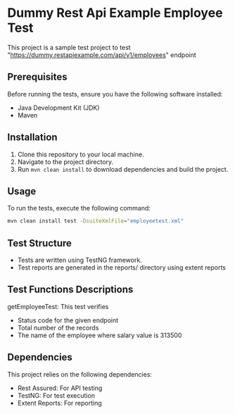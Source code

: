 # Dummy Rest Api Example Employee Test

This project is a sample test project to test "https://dummy.restapiexample.com/api/v1/employees" endpoint

## Prerequisites

Before running the tests, ensure you have the following software installed:

- Java Development Kit (JDK)
- Maven

## Installation

1. Clone this repository to your local machine.
2. Navigate to the project directory.
3. Run `mvn clean install` to download dependencies and build the project.

## Usage

To run the tests, execute the following command:

```bash
mvn clean install test -DsuiteXmlFile="employeetest.xml"
```
## Test Structure
- Tests are written using TestNG framework.
- Test reports are generated in the reports/ directory using extent reports

## Test Functions Descriptions
getEmployeeTest: This test verifies
- Status code for the given endpoint
- Total number of the records
- The name of the employee where salary value is 313500

## Dependencies
This project relies on the following dependencies:

- Rest Assured: For API testing
- TestNG: For test execution
- Extent Reports: For reporting
